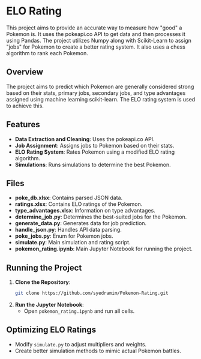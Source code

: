 # ELO Rating

This project aims to provide an accurate way to measure how "good" a Pokemon is. It uses the pokeapi.co API to get data and then processes it using Pandas. The project utilizes Numpy along with Scikit-Learn to assign "jobs" for Pokemon to create a better rating system. It also uses a chess algorithm to rank each Pokemon.

## Overview

The project aims to predict which Pokemon are generally considered strong based on their stats, primary jobs, secondary jobs, and type advantages assigned using machine learning scikit-learn. The ELO rating system is used to achieve this.

## Features

- **Data Extraction and Cleaning**: Uses the pokeapi.co API.
- **Job Assignment**: Assigns jobs to Pokemon based on their stats.
- **ELO Rating System**: Rates Pokemon using a modified ELO rating algorithm.
- **Simulations**: Runs simulations to determine the best Pokemon.

## Files

- **poke_db.xlsx**: Contains parsed JSON data.
- **ratings.xlsx**: Contains ELO ratings of the Pokemon.
- **type_advantages.xlsx**: Information on type advantages.
- **determine_job.py**: Determines the best-suited jobs for the Pokemon.
- **generate_data.py**: Generates data for job prediction.
- **handle_json.py**: Handles API data parsing.
- **poke_jobs.py**: Enum for Pokemon jobs.
- **simulate.py**: Main simulation and rating script.
- **pokemon_rating.ipynb**: Main Jupyter Notebook for running the project.

## Running the Project

1. **Clone the Repository**:
    ```bash
    git clone https://github.com/syedramim/Pokemon-Rating.git
    ```
2. **Run the Jupyter Notebook**:
    - Open `pokemon_rating.ipynb` and run all cells.

## Optimizing ELO Ratings

- Modify `simulate.py` to adjust multipliers and weights.
- Create better simulation methods to mimic actual Pokemon battles.

